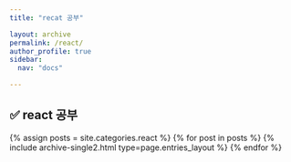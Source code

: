 ```yaml
---
title: "recat 공부"

layout: archive
permalink: /react/
author_profile: true
sidebar:
  nav: "docs"

---
```




## ✅ react 공부

{% assign posts = site.categories.react %}
{% for post in posts %} {% include archive-single2.html type=page.entries_layout %} {% endfor %}